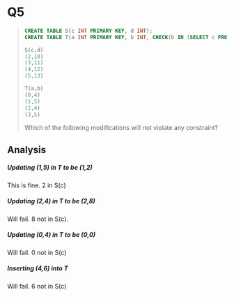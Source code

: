 Q5
=

> ```sql
> CREATE TABLE S(c INT PRIMARY KEY, d INT);
> CREATE TABLE T(a INT PRIMARY KEY, b INT, CHECK(b IN (SELECT c FROM S)));
>
> S(c,d)
> (2,10)
> (3,11)
> (4,12)
> (5,13)
>
> T(a,b)
> (0,4)
> (1,5)
> (2,4)
> (3,5)
> ```
> Which of the following modifications will not violate any constraint?

Analysis
-

##### Updating (1,5) in T to be (1,2)
This is fine. 2 in S(c)

##### Updating (2,4) in T to be (2,8)
Will fail. 8 not in S(c).

##### Updating (0,4) in T to be (0,0)
Will fail. 0 not in S(c)

##### Inserting (4,6) into T
Will fail. 6 not in S(c)

